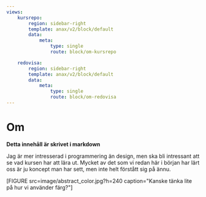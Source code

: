 ```yaml
---
views:
    kursrepo:
        region: sidebar-right
        template: anax/v2/block/default
        data:
            meta:
                type: single
                route: block/om-kursrepo

    redovisa:
        region: sidebar-right
        template: anax/v2/block/default
        data:
            meta:
                type: single
                route: block/om-redovisa
---
```

Om
=========================

__Detta innehåll är skrivet i markdown__

Jag är mer intresserad i programmering än design, men ska bli intressant att
se vad kursen har att lära ut. Mycket av det som vi redan här i början har lärt
oss är ju koncept man har sett, men inte helt förstått sig på ännu.

[FIGURE src=image/abstract_color.jpg?h=240 caption="Kanske tänka lite på hur vi använder färg?"]
